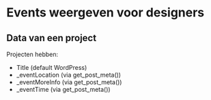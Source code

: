 # Events weergeven voor designers

## Data van een project

Projecten hebben:
* Title (default WordPress)
* _eventLocation (via get_post_meta())
* _eventMoreInfo (via get_post_meta())
* _eventTime (via get_post_meta())
